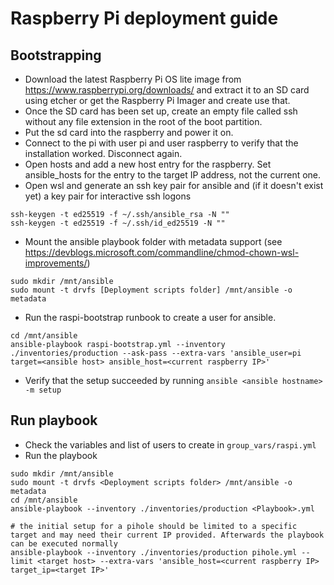 # Raspberry Pi deployment guide
## Bootstrapping
- Download the latest Raspberry Pi OS lite image from https://www.raspberrypi.org/downloads/ and extract it to an SD card using etcher or get the Raspberry Pi Imager and create use that.
- Once the SD card has been set up, create an empty file called ssh without any file extension in the root of the boot partition.
- Put the sd card into the raspberry and power it on.
- Connect to the pi with user pi and user raspberry to verify that the installation worked. Disconnect again.
- Open hosts and add a new host entry for the raspberry. Set ansible_hosts for the entry to the target IP address, not the current one.
- Open wsl and generate an ssh key pair for ansible and (if it doesn't exist yet) a key pair for interactive ssh logons
```
ssh-keygen -t ed25519 -f ~/.ssh/ansible_rsa -N ""
ssh-keygen -t ed25519 -f ~/.ssh/id_ed25519 -N ""
```

- Mount the ansible playbook folder with metadata support (see https://devblogs.microsoft.com/commandline/chmod-chown-wsl-improvements/)
```
sudo mkdir /mnt/ansible
sudo mount -t drvfs [Deployment scripts folder] /mnt/ansible -o metadata
```

- Run the raspi-bootstrap runbook to create a user for ansible.
```
cd /mnt/ansible
ansible-playbook raspi-bootstrap.yml --inventory ./inventories/production --ask-pass --extra-vars 'ansible_user=pi target=<ansible host> ansible_host=<current raspberry IP>'
```
- Verify that the setup succeeded by running `ansible <ansible hostname> -m setup`

## Run playbook
- Check the variables and list of users to create in  `group_vars/raspi.yml`
- Run the playbook
```
sudo mkdir /mnt/ansible
sudo mount -t drvfs <Deployment scripts folder> /mnt/ansible -o metadata
cd /mnt/ansible
ansible-playbook --inventory ./inventories/production <Playbook>.yml

# the initial setup for a pihole should be limited to a specific target and may need their current IP provided. Afterwards the playbook can be executed normally
ansible-playbook --inventory ./inventories/production pihole.yml --limit <target host> --extra-vars 'ansible_host=<current raspberry IP> target_ip=<target IP>'
```